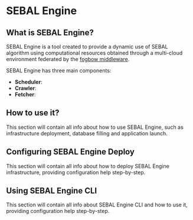 # SEBAL Engine
## What is SEBAL Engine?
  SEBAL Engine is a tool created to provide a dynamic use of SEBAL algorithm using computational resources obtained through a multi-cloud environment federated by the [fogbow middleware](http://www.fogbowcloud.org).
  
  SEBAL Engine has three main components:
  - **Scheduler**:
  - **Crawler**:
  - **Fetcher**:

## How to use it?
  This section will contain all info about how to use SEBAL Engine, such as infrastructure deployment, database filling and application launch.
## Configuring SEBAL Engine Deploy
  This section will contain all info about how to deploy SEBAL Engine infrastructure, providing configuration help step-by-step.
## Using SEBAL Engine CLI
  This section will contain all info about SEBAL Engine CLI and how to use it, providing configuration help step-by-step.
